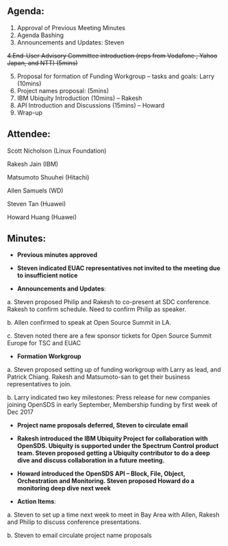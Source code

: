 ## Agenda:
1.	Approval of Previous Meeting Minutes
2.	Agenda Bashing
3.	Announcements and Updates: Steven

~~4.End-User Advisory Committee introduction (reps from Vodafone , Yahoo Japan, and NTT) (5mins)~~

5.	Proposal for formation of Funding Workgroup – tasks and goals: Larry (10mins)
6.	Project names proposal: (5mins)
7.	IBM Ubiquity Introduction (10mins) – Rakesh
8.	API Introduction and Discussions (15mins) – Howard
9.	Wrap-up

## Attendee:
Scott Nicholson (Linux Foundation)

Rakesh Jain (IBM)

Matsumoto Shuuhei (Hitachi)

Allen Samuels (WD)

Steven Tan (Huawei)

Howard Huang (Huawei)

## Minutes:
-	**Previous minutes approved**

- **Steven indicated EUAC representatives not invited to the meeting due to insufficient notice**

-	**Announcements and Updates**: 

a.  Steven proposed Philip and Rakesh to co-present at SDC conference. Rakesh to confirm schedule. Need to confirm Philip as speaker.

b. 	Allen confirmed to speak at Open Source Summit in LA.

c.	Steven noted there are a few sponsor tickets for Open Source Summit Europe for TSC and EUAC



-	**Formation Workgroup**

a.	Steven proposed setting up of funding workgroup with Larry as lead, and Patrick Chiang. Rakesh and Matsumoto-san to get their business representatives to join.

b.	Larry indicated two key milestones: Press release for new companies joining OpenSDS in early September, Membership funding by first week of Dec 2017


-	**Project name proposals deferred, Steven to circulate email**

-	**Rakesh introduced the IBM Ubiquity Project for collaboration with OpenSDS. Ubiquity is supported under the Spectrum Control product team. Steven proposed getting a Ubiquity contributor to do a deep dive and discuss collaboration in a future meeting.**

-	**Howard introduced the OpenSDS API – Block, File, Object, Orchestration and Monitoring. Steven proposed Howard do a monitoring deep dive next week**


-	**Action Items**:

a.	Steven to set up a time next week to meet in Bay Area with Allen, Rakesh and Philip to discuss conference presentations.

b.	Steven to email circulate project name proposals


